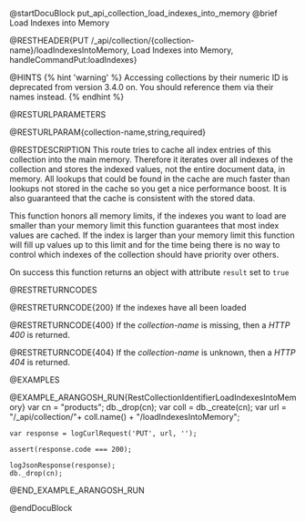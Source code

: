 
@startDocuBlock put_api_collection_load_indexes_into_memory
@brief Load Indexes into Memory

@RESTHEADER{PUT /_api/collection/{collection-name}/loadIndexesIntoMemory, Load Indexes into Memory, handleCommandPut:loadIndexes}

@HINTS
{% hint 'warning' %}
Accessing collections by their numeric ID is deprecated from version 3.4.0 on.
You should reference them via their names instead.
{% endhint %}

@RESTURLPARAMETERS

@RESTURLPARAM{collection-name,string,required}

@RESTDESCRIPTION
This route tries to cache all index entries
of this collection into the main memory.
Therefore it iterates over all indexes of the collection
and stores the indexed values, not the entire document data,
in memory.
All lookups that could be found in the cache are much faster
than lookups not stored in the cache so you get a nice performance boost.
It is also guaranteed that the cache is consistent with the stored data.

This function honors all memory limits, if the indexes you want
to load are smaller than your memory limit this function guarantees that most
index values are cached.
If the index is larger than your memory limit this function will fill up values
up to this limit and for the time being there is no way to control which indexes
of the collection should have priority over others.

On success this function returns an object with attribute `result` set to `true`

@RESTRETURNCODES

@RESTRETURNCODE{200}
If the indexes have all been loaded

@RESTRETURNCODE{400}
If the *collection-name* is missing, then a *HTTP 400* is
returned.

@RESTRETURNCODE{404}
If the *collection-name* is unknown, then a *HTTP 404* is returned.

@EXAMPLES

@EXAMPLE_ARANGOSH_RUN{RestCollectionIdentifierLoadIndexesIntoMemory}
    var cn = "products";
    db._drop(cn);
    var coll = db._create(cn);
    var url = "/_api/collection/"+ coll.name() + "/loadIndexesIntoMemory";

    var response = logCurlRequest('PUT', url, '');

    assert(response.code === 200);

    logJsonResponse(response);
    db._drop(cn);
@END_EXAMPLE_ARANGOSH_RUN

@endDocuBlock
